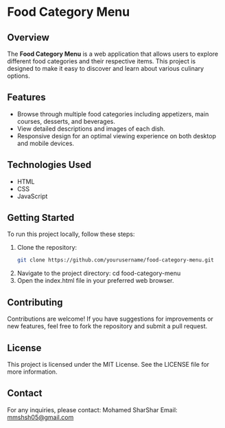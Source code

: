 # Food Category Menu

## Overview
The **Food Category Menu** is a web application that allows users to explore different food categories and their respective items. This project is designed to make it easy to discover and learn about various culinary options.

## Features
- Browse through multiple food categories including appetizers, main courses, desserts, and beverages.
- View detailed descriptions and images of each dish.
- Responsive design for an optimal viewing experience on both desktop and mobile devices.

## Technologies Used
- HTML
- CSS
- JavaScript

## Getting Started
To run this project locally, follow these steps:

1. Clone the repository:
   ```bash
   git clone https://github.com/yourusername/food-category-menu.git
2. Navigate to the project directory:
    cd food-category-menu
3. Open the index.html file in your preferred web browser.
## Contributing
Contributions are welcome! If you have suggestions for improvements or new features, feel free to fork the repository and submit a pull request.
## License
This project is licensed under the MIT License. See the LICENSE file for more information.
## Contact
For any inquiries, please contact:
Mohamed SharShar 
Email: mmshsh05@gmail.com
